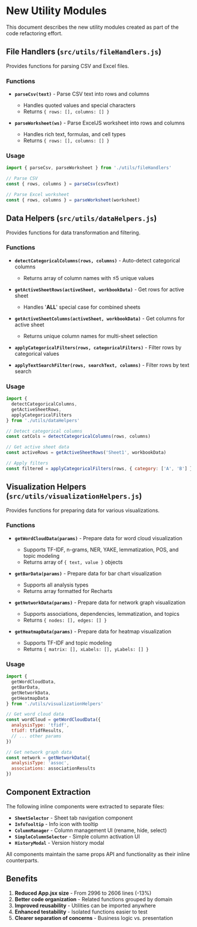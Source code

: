 # New Utility Modules

This document describes the new utility modules created as part of the code refactoring effort.

## File Handlers (`src/utils/fileHandlers.js`)

Provides functions for parsing CSV and Excel files.

### Functions

- **`parseCsv(text)`** - Parse CSV text into rows and columns
  - Handles quoted values and special characters
  - Returns `{ rows: [], columns: [] }`
  
- **`parseWorksheet(ws)`** - Parse ExcelJS worksheet into rows and columns
  - Handles rich text, formulas, and cell types
  - Returns `{ rows: [], columns: [] }`

### Usage

```javascript
import { parseCsv, parseWorksheet } from './utils/fileHandlers'

// Parse CSV
const { rows, columns } = parseCsv(csvText)

// Parse Excel worksheet
const { rows, columns } = parseWorksheet(worksheet)
```

## Data Helpers (`src/utils/dataHelpers.js`)

Provides functions for data transformation and filtering.

### Functions

- **`detectCategoricalColumns(rows, columns)`** - Auto-detect categorical columns
  - Returns array of column names with ≤5 unique values
  
- **`getActiveSheetRows(activeSheet, workbookData)`** - Get rows for active sheet
  - Handles '__ALL__' special case for combined sheets
  
- **`getActiveSheetColumns(activeSheet, workbookData)`** - Get columns for active sheet
  - Returns unique column names for multi-sheet selection
  
- **`applyCategoricalFilters(rows, categoricalFilters)`** - Filter rows by categorical values
  
- **`applyTextSearchFilter(rows, searchText, columns)`** - Filter rows by text search

### Usage

```javascript
import { 
  detectCategoricalColumns,
  getActiveSheetRows,
  applyCategoricalFilters 
} from './utils/dataHelpers'

// Detect categorical columns
const catCols = detectCategoricalColumns(rows, columns)

// Get active sheet data
const activeRows = getActiveSheetRows('Sheet1', workbookData)

// Apply filters
const filtered = applyCategoricalFilters(rows, { category: ['A', 'B'] })
```

## Visualization Helpers (`src/utils/visualizationHelpers.js`)

Provides functions for preparing data for various visualizations.

### Functions

- **`getWordCloudData(params)`** - Prepare data for word cloud visualization
  - Supports TF-IDF, n-grams, NER, YAKE, lemmatization, POS, and topic modeling
  - Returns array of `{ text, value }` objects
  
- **`getBarData(params)`** - Prepare data for bar chart visualization
  - Supports all analysis types
  - Returns array formatted for Recharts
  
- **`getNetworkData(params)`** - Prepare data for network graph visualization
  - Supports associations, dependencies, lemmatization, and topics
  - Returns `{ nodes: [], edges: [] }`
  
- **`getHeatmapData(params)`** - Prepare data for heatmap visualization
  - Supports TF-IDF and topic modeling
  - Returns `{ matrix: [], xLabels: [], yLabels: [] }`

### Usage

```javascript
import { 
  getWordCloudData, 
  getBarData, 
  getNetworkData,
  getHeatmapData 
} from './utils/visualizationHelpers'

// Get word cloud data
const wordCloud = getWordCloudData({
  analysisType: 'tfidf',
  tfidf: tfidfResults,
  // ... other params
})

// Get network graph data
const network = getNetworkData({
  analysisType: 'assoc',
  associations: associationResults
})
```

## Component Extraction

The following inline components were extracted to separate files:

- **`SheetSelector`** - Sheet tab navigation component
- **`InfoTooltip`** - Info icon with tooltip
- **`ColumnManager`** - Column management UI (rename, hide, select)
- **`SimpleColumnSelector`** - Simple column activation UI
- **`HistoryModal`** - Version history modal

All components maintain the same props API and functionality as their inline counterparts.

## Benefits

1. **Reduced App.jsx size** - From 2996 to 2606 lines (-13%)
2. **Better code organization** - Related functions grouped by domain
3. **Improved reusability** - Utilities can be imported anywhere
4. **Enhanced testability** - Isolated functions easier to test
5. **Clearer separation of concerns** - Business logic vs. presentation

